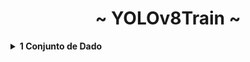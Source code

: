 
<h1 align="center"> ~ YOLOv8Train ~ </h1>
<details>
<summary><strong>1 Conjunto de Dado</strong></summary>

Para construir modelos de IA, utilizamos dois grupos de conjuntos de dados. O primeiro é destinado à detecção de pessoas, enquanto o segundo se concentra na classificação de quedas. Vamos descrever, identificar, categorizar esses conjuntos de dados e detalhar os métodos de carregamento. Além disso, neste repositório, forneceremos informações sobre a normalização e sua importância para garantir o uso adequado dos dados.

## 1.1 Detecção de Pessoas

   Para a tarefa de detecção de pessoas, utilizamos o conjunto de dados disponibilizado pelo Google por meio da ferramenta OIDv4. Você pode obter mais informações sobre este conjunto de dados [neste link](https://storage.googleapis.com/openimages/web/index.html). Para baixar imagens com suas respectivas etiquetas que indicam as áreas onde as pessoas estão localizadas e seu estado, siga as etapas abaixo:
   
   - Instalação
   
      1. Clone este repositório
         ```bash
         git clone https://github.com/EscVM/OIDv4_ToolKit.git
         ```
      
      2. Acesse a pasta clonada
         ```bash
         cd OIDv4_ToolKit
         ```
      
      3. Instale as dependências necessárias
         ```bash
         pip3 install -r requirements.txt
         ```
   
   - Download
   
      Para o processo de download, você precisará especificar que deseja baixar o conjunto de dados "Person". Use os comandos fornecidos no repositório da ferramenta e selecione a função "download all" para baixar todas as imagens relacionadas à classe "pessoa".
      ```Cmd
      python main.py downloader --classes Person --type_csv all
      ```
      
      O comando baixará todos os dados para a pasta "OIDv4_ToolKit\OID\Dataset". Dentro dessa pasta, você encontrará três subdiretórios: "treinamento", "teste" e "validação". Inicialmente, recomendamos o treinamento com um subconjunto limitado de dados. Posteriormente, o próximo modelo usará o conjunto de dados completo e incorporará perturbações ambientais e elétricas para aprimorar a robustez do programa final.
   
   - Normalização
   
      Para normalizar esse conjunto de dados, implementamos três códigos em Python. O primeiro código adiciona rótulos às imagens usando as coordenadas dos pixels para garantir que o conjunto de dados utilize o padrão de localização e tamanho absoluto da imagem para mapear objetos. Em seguida, convertemos esses rótulos para o formato exigido pelo YOLO, que é (x central, y central, altura, largura), onde a altura e a largura se referem às distâncias do centro até as bordas da caixa delimitadora. Essa conversão segue as especificações fornecidas no utilitário e no repositório/site oficial do YOLO, que descrevem o formato do mapeamento e os valores numéricos em porcentagens, em vez de pixels.
      
      Depois de verificar que a conversão foi realizada corretamente, podemos prosseguir com o treinamento.
      
      Os códigos completos e informações detalhadas sobre a transformação estão disponíveis em outro repositório. Você pode encontrar mais informações [neste link](https://1drv.ms/f/s!ArPFsy1SEFgWhIhjBBqUEIBE25SlMw?e=5LFAFo).

## 1.2 Classificação de Quedas

  Ao lidar com o conjunto de dados de quedas, enfrentamos desafios relacionados à quantidade e qualidade dos dados disponíveis. Embora tenhamos encontrado vários conjuntos de dados que continham informações sobre quedas, muitos deles não continham marcações específicas que indicassem como recortar as pessoas nas imagens. No entanto, encontramos dois conjuntos de dados relevantes que incluíam essas marcações, um composto por vídeos e outro por imagens variadas. Agora, vamos explicar o processo de trabalho com esses dados da mesma forma que fizemos com o conjunto de dados de detecção de pessoas.

  ### 1.2.1 Conjuntos de Dados Mapeados

   - [UTTEJ KUMAR KANDAGATLA - Conjunto de Dados de Detecção de Quedas](https://www.kaggle.com/datasets/uttejkumarkandagatla/fall-detection-dataset)

      Este conjunto de dados valioso e acessível no Kaggle é composto por 485 imagens, cada uma delas acompanhada de suas respectivas marcações e classes relacionadas à detecção de quedas.
      
      **Como fazer o download:**
      1. Acesse o [link de download](https://www.kaggle.com/datasets/uttejkumarkandagatla/fall-detection-dataset/download?datasetVersionNumber=1).
      2. Ao clicar no link, você obterá um arquivo compactado no formato .rar contendo todos os arquivos do conjunto de dados.
      
      **Sobre o Conjunto de Dados:**
      Inicialmente, o autor compilou imagens de várias fontes e criou um conjunto de dados personalizado para detecção de quedas. Este conjunto de dados possui dois diretórios principais de imagens: "train" (374 imagens), usado para treinamento, e "Val" (111 imagens), usado para validação. Além disso, há um diretório de rótulos ("labels") que também é dividido em "train" e "Val", contendo arquivos de texto com rótulos para cada imagem correspondente.
      
      Para gerar esses rótulos, o autor utilizou o site makesense.ai, onde inicialmente enviou as imagens e criou rótulos. No contexto deste conjunto de dados, os rótulos incluem categorias como "Queda Detectada", "Caminhada" e "Sentado". Após o upload das imagens, foram criadas caixas delimitadoras (bounding boxes) para as imagens contendo pessoas, e as respectivas categorias foram atribuídas a essas caixas delimitadoras.

   - [ImViA - Conjunto de Dados de Detecção de Quedas](https://imvia.u-bourgogne.fr/en/database/fall-detection-dataset-2.html)

      Este conjunto de dados é composto por cinco grupos de vídeos, cada um deles gravado em quartos diferentes. Três dos quartos possuem marcações de mapeamento e classes para as atividades registradas, enquanto os outros dois não possuem essas marcações.
      
      **Como fazer o download:**
      1. Acesse o [link de download](http://imvia.u-bourgogne.fr/database/FallDataset.zip).
      2. Ao clicar no link, você fará o download de um arquivo compactado no formato .rar que contém cinco subpastas, cada uma correspondendo a um dos quartos onde as gravações foram feitas.
      
      **Sobre o Conjunto de Dados:**
      Este conjunto de dados foi criado para avaliar métodos de detecção automática de quedas em gravações de vídeo realistas. Ele inclui 191 vídeos gravados em diversos locais, como casas de idosos e escritórios, capturando atividades diárias normais, incluindo quedas. Cada vídeo é acompanhado de anotações que indicam a posição da queda nas sequências de imagem, além de caixas delimitadoras que identificam a localização do corpo humano em cada quadro. Esse conjunto de dados permite avaliar a eficácia de algoritmos de detecção de quedas em diferentes cenários e condições, sendo uma ferramenta valiosa para a pesquisa em reconhecimento de atividades humanas e segurança, especialmente para o auxílio a idosos.
### 1.2.2 Conjuntos de Dados Não Mapeados

   - [Adhikari, Kripesh, Hamid Bouchachia, and Hammadi Nait-Charif - Conjunto de Dados de Quedas](https://falldataset.com)

      Este conjunto de dados é categorizado como "não mapeado", o que sugere que pode não conter anotações específicas para a localização das pessoas nas imagens. Para baixar este conjunto de dados, siga estas etapas:
      
      1. Acesse o [link de download](https://falldataset.com/data/).
      
      2. Na página, você encontrará várias pastas, cada uma contendo um conjunto de dados de vídeo fragmentado em imagens .png.
      
      3. Você pode fazer o download de cada conjunto de dados individualmente, clicando nas pastas correspondentes. No entanto, observe que esse processo pode ser demorado, pois envolve baixar várias pastas separadamente.
      
      **Sobre o Conjunto de Dados:**
      Este conjunto de dados consiste em imagens RGB e de profundidade capturadas por um sensor Kinect não calibrado, com dimensões de 320x240 pixels. Compreende um total de 21.499 imagens, das quais 16.794 são para treinamento, 3.299 para validação e 2.543 para teste. As imagens foram gravadas em 5 locais diferentes, apresentando 8 ângulos de visão distintos. Cinco participantes executaram atividades cotidianas, incluindo ficar em pé, sentar, deitar, inclinar e rastejar. Cada imagem contém um único participante. O conjunto de treinamento usa imagens de um homem de 32 anos e uma mulher de 28 anos, enquanto o conjunto de teste inclui imagens de dois participantes femininos de 19 e 40 anos e um homem de 50 anos. Todas as imagens estão dispostas em sequência, sem repetição, e cada conjunto inclui versões espelhadas horizontalmente das imagens originais para aumentar a quantidade de dados.

   - [Michal Kępski](http://fenix.ur.edu.pl/mkepski/ds/uf.html)
      Este conjunto de dados, conhecido como "UR Fall Detection Dataset" de Michal Kępski, é uma valiosa fonte de informações para a detecção de quedas e atividades diárias. Contém 70 sequências, compostas por 30 quedas e 40 atividades diárias registradas com a ajuda de câmeras Microsoft Kinect e dados acelerométricos correspondentes. Os detalhes sobre o conjunto de dados são os seguintes:
      
      - 30 sequências de quedas.
      - 40 sequências de atividades diárias.
      - As quedas são gravadas com duas câmeras Microsoft Kinect (câmera 0 e câmera 1).
      - As atividades diárias são gravadas com apenas uma câmera (câmera 0) e um acelerômetro.
      - Os dados do sensor foram coletados usando dispositivos PS Move (60Hz) e x-IMU (256Hz).
      - O conjunto de dados é organizado com sequências de imagens de profundidade e RGB para cada câmera, dados de sincronização e dados brutos do acelerômetro.
      - Cada fluxo de vídeo é armazenado em um arquivo zip separado no formato de sequência de imagens em PNG.
      - Os dados de profundidade são armazenados no formato PNG16 e requerem redimensionamento com a fórmula dada.
      
      Para fazer o download de um conjunto de dados específico, você pode seguir as instruções fornecidas na tabela abaixo, que lista as sequências disponíveis:
      
      | #  | Dados de Profundidade  | Dados RGB | Dados de Sincronização | Dados do Acelerômetro | Vídeo |
      |---|-----------------------|-----------|------------------------|-----------------------|-------|
      | 01 | fall-01-cam0-d.zip   | fall-01-cam1-d.zip | fall-01-cam0-rgb.zip   | fall-01-cam1-rgb.zip | fall-01-data.csv | fall-01-acc.csv | cam0 cam1 |
      | 02 | fall-02-cam0-d.zip   | fall-02-cam1-d.zip | fall-02-cam0-rgb.zip   | fall-02-cam1-rgb.zip | fall-02-data.csv | fall-02-acc.csv | cam0 cam1 |
      | 03 | fall-03-cam0-d.zip   | fall-03-cam1-d.zip | fall-03-cam0-rgb.zip   | fall-03-cam1-rgb.zip | fall-03-data.csv | fall-03-acc.csv | cam0 cam1 |
      | ...  | ... | ... | ... | ... | ... | ... | ... |
      
      Para fazer o download, siga os seguintes passos:
      
      1. Acesse o [link do conjunto de dados](http://fenix.ur.edu.pl/mkepski/ds/uf.html).
      
      2. Explore a lista de sequências disponíveis e identifique aquelas que deseja baixar.
      
      3. Para cada sequência, clique nos links correspondentes para fazer o download dos dados de profundidade, dados RGB, dados de sincronização e dados do acelerômetro, conforme necessário.
      
      4. O download resultará em arquivos zip contendo as informações relevantes para cada sequência.
         
### 1.2.3 Normalização de Dados

Na etapa de normalização deste conjunto de dados, que é fundamental para o método de classificação, foi necessário extrair o conteúdo de interesse das imagens. Inicialmente, optamos por utilizar apenas os conjuntos de dados que continham anotações de mapeamento, pois essas anotações nos permitiam recortar as imagens de maneira eficaz.

Utilizamos um simples código em Python que, ao receber uma imagem e seu rótulo correspondente, aplicava as coordenadas do rótulo para realizar o recorte e, em seguida, salvava a nova imagem. Isso resultava em imagens prontas para serem usadas no treinamento.

Para aumentar nossa base de dados, planejamos utilizar os resultados da detecção e classificação para identificar quedas automaticamente. Posteriormente, essas quedas seriam verificadas visualmente por meio de um sistema de revisão, semelhante a um processo de revisão de timelapse em um editor de vídeo convencional. Dessa forma, poderíamos validar os resultados e garantir a qualidade das anotações adicionais.
</details>
